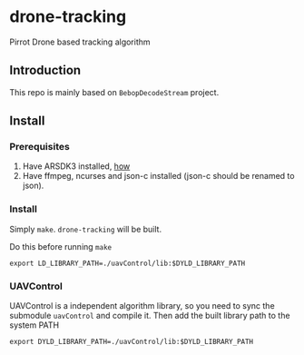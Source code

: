 drone-tracking
===
Pirrot Drone based tracking algorithm

Introduction
---

This repo is mainly based on `BebopDecodeStream` project.

Install
---

### Prerequisites

1. Have ARSDK3 installed, [how](http://developer.parrot.com/docs/bebop/#download-all-sources)
2. Have ffmpeg, ncurses and json-c installed (json-c should be renamed to json).

### Install

Simply `make`. `drone-tracking` will be built.

Do this before running `make`
```
export LD_LIBRARY_PATH=./uavControl/lib:$DYLD_LIBRARY_PATH
```

### UAVControl

UAVControl is a independent algorithm library, so you need to sync the submodule `uavControl` and compile it.
Then add the built library path to the system PATH

```
export DYLD_LIBRARY_PATH=./uavControl/lib:$DYLD_LIBRARY_PATH
```
